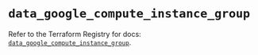 # `data_google_compute_instance_group`

Refer to the Terraform Registry for docs: [`data_google_compute_instance_group`](https://registry.terraform.io/providers/hashicorp/google-beta/5.42.0/docs/data-sources/google_compute_instance_group).
